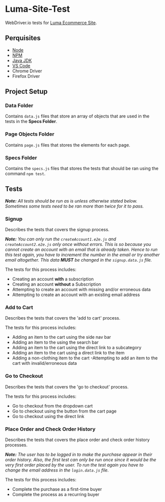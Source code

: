 # Luma-Site-Test
WebDriver.io tests for [Luma Ecommerce Site](https://magento.softwaretestingboard.com/).

## Perquisites
- [Node](https://nodejs.org/en/download/)
- [NPM](https://www.npmjs.com/)
- [Java JDK](https://www.oracle.com/java/technologies/downloads/)
- [VS Code](https://code.visualstudio.com/download)
- Chrome Driver
- Firefox Driver

## Project Setup
### Data Folder
Contains `data.js` files that store an array of objects that are used in the tests in the **Specs Folder**. 

### Page Objects Folder
Contains `page.js` files that stores the elements for each page.

### Specs Folder
Contains the `specs.js` files that stores the tests that should be ran using the command `npm test`.

## Tests
***Note:*** *All tests should be run as is unless otherwise stated below. Sometimes some tests need to be ran more than twice for it to pass.*
### Signup
Describes the tests that covers the signup process.

***Note:*** *You can only run the `createAccount1.e2e.js` and `createAccount2.e2e.js` only once without errors. This is so because you cannot create an account with an email that is already taken. Hence to run this test again, you have to increment the number in the email or try another email altogether. This data **MUST** be changed in the `signup.data.js` file.*

The tests for this process includes:
- Creating an account **with** a subscription
- Creating an account **without** a Subscription
- Attempting to create an account with missing and/or erroneous data
- Attempting to create an account with an existing email address

### Add to Cart
Describes the tests that covers the 'add to cart' process.

The tests for this process includes:
- Adding an item to the cart using the side nav bar
- Adding an item to the using the search bar
- Adding an item to the cart using the direct link to a subcategory
- Adding an item to the cart using a direct link to the item
- Adding a non-clothing item to the cart
-Attempting to add an item to the cart with invalid/erroneous data 

### Go to Checkout
Describes the tests that covers the 'go to checkout' process.

The tests for this process includes:
- Go to checkout from the dropdown cart
- Go to checkout using the button from the cart page
- Go to checkout using the direct link 

### Place Order and Check Order History
Describes the tests that covers the place order and check order history processes.

***Note:*** *The user has to be logged in to make the purchase appear in their order history. Also, the first test can only be run once since it would be the very *first* order placed by the user. To run the test again you have to change the email address in the `login.data.js` file.*

The tests for this process includes:
- Complete the purchase as a first-time buyer
- Complete the process as a recurring buyer
